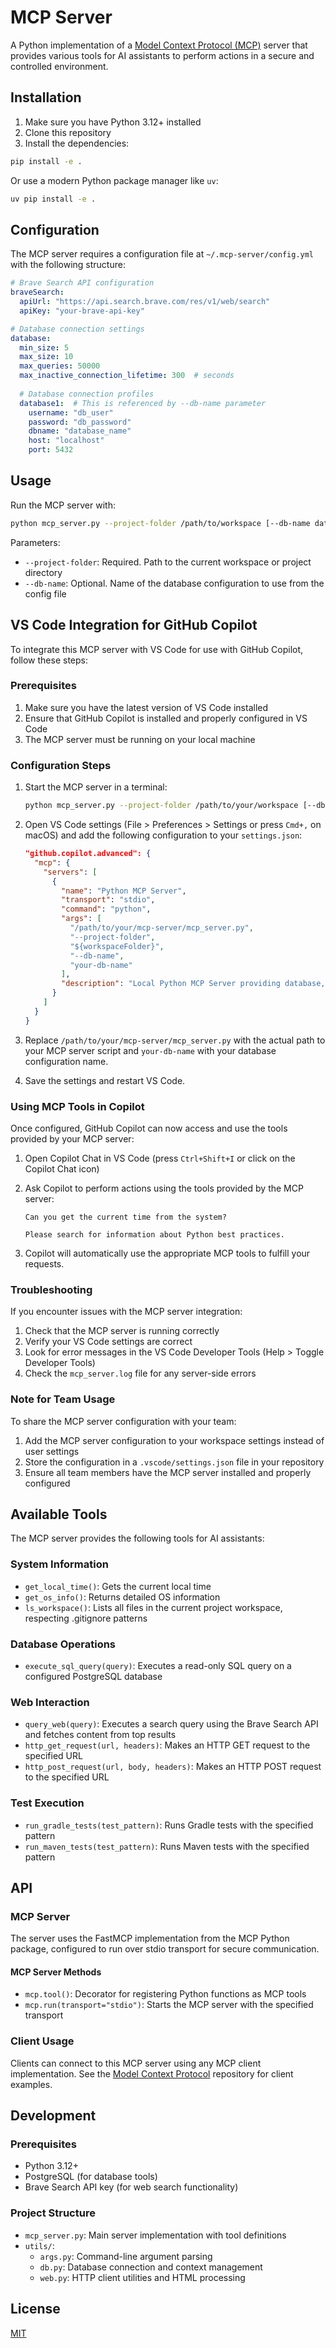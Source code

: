 # MCP Server

A Python implementation of a [Model Context Protocol (MCP)](https://github.com/microsoft/model-context-protocol) server that provides various tools for AI assistants to perform actions in a secure and controlled environment.

## Installation

1. Make sure you have Python 3.12+ installed
2. Clone this repository
3. Install the dependencies:

```bash
pip install -e .
```

Or use a modern Python package manager like `uv`:

```bash
uv pip install -e .
```

## Configuration

The MCP server requires a configuration file at `~/.mcp-server/config.yml` with the following structure:

```yaml
# Brave Search API configuration
braveSearch:
  apiUrl: "https://api.search.brave.com/res/v1/web/search"
  apiKey: "your-brave-api-key"

# Database connection settings
database:
  min_size: 5
  max_size: 10
  max_queries: 50000
  max_inactive_connection_lifetime: 300  # seconds
  
  # Database connection profiles
  database1:  # This is referenced by --db-name parameter
    username: "db_user"
    password: "db_password"
    dbname: "database_name"
    host: "localhost"
    port: 5432
```

## Usage

Run the MCP server with:

```bash
python mcp_server.py --project-folder /path/to/workspace [--db-name database1]
```

Parameters:
- `--project-folder`: Required. Path to the current workspace or project directory
- `--db-name`: Optional. Name of the database configuration to use from the config file

## VS Code Integration for GitHub Copilot

To integrate this MCP server with VS Code for use with GitHub Copilot, follow these steps:

### Prerequisites

1. Make sure you have the latest version of VS Code installed
2. Ensure that GitHub Copilot is installed and properly configured in VS Code
3. The MCP server must be running on your local machine

### Configuration Steps

1. Start the MCP server in a terminal:
   ```bash
   python mcp_server.py --project-folder /path/to/your/workspace [--db-name your-db-name]
   ```

2. Open VS Code settings (File > Preferences > Settings or press `Cmd+,` on macOS) and add the following configuration to your `settings.json`:
   ```json
   "github.copilot.advanced": {
     "mcp": {
       "servers": [
         {
           "name": "Python MCP Server",
           "transport": "stdio",
           "command": "python",
           "args": [
             "/path/to/your/mcp-server/mcp_server.py",
             "--project-folder",
             "${workspaceFolder}",
             "--db-name",
             "your-db-name"
           ],
           "description": "Local Python MCP Server providing database, web, and system tools"
         }
       ]
     }
   }
   ```

3. Replace `/path/to/your/mcp-server/mcp_server.py` with the actual path to your MCP server script and `your-db-name` with your database configuration name.

4. Save the settings and restart VS Code.

### Using MCP Tools in Copilot

Once configured, GitHub Copilot can now access and use the tools provided by your MCP server:

1. Open Copilot Chat in VS Code (press `Ctrl+Shift+I` or click on the Copilot Chat icon)
2. Ask Copilot to perform actions using the tools provided by the MCP server:
   
   ```
   Can you get the current time from the system?
   ```
   
   ```
   Please search for information about Python best practices.
   ```

3. Copilot will automatically use the appropriate MCP tools to fulfill your requests.

### Troubleshooting

If you encounter issues with the MCP server integration:

1. Check that the MCP server is running correctly
2. Verify your VS Code settings are correct
3. Look for error messages in the VS Code Developer Tools (Help > Toggle Developer Tools)
4. Check the `mcp_server.log` file for any server-side errors

### Note for Team Usage

To share the MCP server configuration with your team:

1. Add the MCP server configuration to your workspace settings instead of user settings
2. Store the configuration in a `.vscode/settings.json` file in your repository
3. Ensure all team members have the MCP server installed and properly configured

## Available Tools

The MCP server provides the following tools for AI assistants:

### System Information
- `get_local_time()`: Gets the current local time
- `get_os_info()`: Returns detailed OS information
- `ls_workspace()`: Lists all files in the current project workspace, respecting .gitignore patterns

### Database Operations
- `execute_sql_query(query)`: Executes a read-only SQL query on a configured PostgreSQL database

### Web Interaction
- `query_web(query)`: Executes a search query using the Brave Search API and fetches content from top results
- `http_get_request(url, headers)`: Makes an HTTP GET request to the specified URL
- `http_post_request(url, body, headers)`: Makes an HTTP POST request to the specified URL

### Test Execution
- `run_gradle_tests(test_pattern)`: Runs Gradle tests with the specified pattern
- `run_maven_tests(test_pattern)`: Runs Maven tests with the specified pattern

## API

### MCP Server

The server uses the FastMCP implementation from the MCP Python package, configured to run over stdio transport for secure communication.

#### MCP Server Methods

- `mcp.tool()`: Decorator for registering Python functions as MCP tools
- `mcp.run(transport="stdio")`: Starts the MCP server with the specified transport

### Client Usage

Clients can connect to this MCP server using any MCP client implementation. See the [Model Context Protocol](https://github.com/microsoft/model-context-protocol) repository for client examples.

## Development

### Prerequisites

- Python 3.12+
- PostgreSQL (for database tools)
- Brave Search API key (for web search functionality)

### Project Structure

- `mcp_server.py`: Main server implementation with tool definitions
- `utils/`:
  - `args.py`: Command-line argument parsing
  - `db.py`: Database connection and context management
  - `web.py`: HTTP client utilities and HTML processing

## License

[MIT](LICENSE)